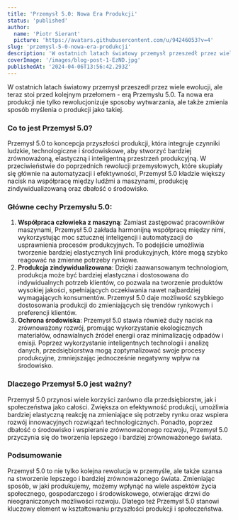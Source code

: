 ```yaml
---
title: 'Przemysł 5.0: Nowa Era Produkcji'
status: 'published'
author:
  name: 'Piotr Sierant'
  picture: 'https://avatars.githubusercontent.com/u/94246053?v=4'
slug: 'przemysl-5-0-nowa-era-produkcji'
description: 'W ostatnich latach światowy przemysł przeszedł przez wiele ewolucji, ale teraz stoi przed kolejnym przełomem - erą Przemysłu 5.0. Ta nowa era produkcji nie tylko rewolucjonizuje sposoby wytwarzania, ale także zmienia sposób myślenia o produkcji jako takiej.'
coverImage: '/images/blog-post-1-EzND.jpg'
publishedAt: '2024-04-06T13:56:42.293Z'
---
```


W ostatnich latach światowy przemysł przeszedł przez wiele ewolucji, ale teraz stoi przed kolejnym przełomem - erą Przemysłu 5.0. Ta nowa era produkcji nie tylko rewolucjonizuje sposoby wytwarzania, ale także zmienia sposób myślenia o produkcji jako takiej.

### Co to jest Przemysł 5.0?

Przemysł 5.0 to koncepcja przyszłości produkcji, która integruje czynniki ludzkie, technologiczne i środowiskowe, aby stworzyć bardziej zrównoważoną, elastyczną i inteligentną przestrzeń produkcyjną. W przeciwieństwie do poprzednich rewolucji przemysłowych, które skupiały się głównie na automatyzacji i efektywności, Przemysł 5.0 kładzie większy nacisk na współpracę między ludźmi a maszynami, produkcję zindywidualizowaną oraz dbałość o środowisko.

### Główne cechy Przemysłu 5.0:

1. **Współpraca człowieka z maszyną**: Zamiast zastępować pracowników maszynami, Przemysł 5.0 zakłada harmonijną współpracę między nimi, wykorzystując moc sztucznej inteligencji i automatyzacji do usprawnienia procesów produkcyjnych. To podejście umożliwia tworzenie bardziej elastycznych linii produkcyjnych, które mogą szybko reagować na zmienne potrzeby rynkowe.
2. **Produkcja zindywidualizowana**: Dzięki zaawansowanym technologiom, produkcja może być bardziej elastyczna i dostosowana do indywidualnych potrzeb klientów, co pozwala na tworzenie produktów wysokiej jakości, spełniających oczekiwania nawet najbardziej wymagających konsumentów. Przemysł 5.0 daje możliwość szybkiego dostosowania produkcji do zmieniających się trendów rynkowych i preferencji klientów.
3. **Ochrona środowiska**: Przemysł 5.0 stawia również duży nacisk na zrównoważony rozwój, promując wykorzystanie ekologicznych materiałów, odnawialnych źródeł energii oraz minimalizację odpadów i emisji. Poprzez wykorzystanie inteligentnych technologii i analizę danych, przedsiębiorstwa mogą zoptymalizować swoje procesy produkcyjne, zmniejszając jednocześnie negatywny wpływ na środowisko.

### Dlaczego Przemysł 5.0 jest ważny?

Przemysł 5.0 przynosi wiele korzyści zarówno dla przedsiębiorstw, jak i społeczeństwa jako całości. Zwiększa on efektywność produkcji, umożliwia bardziej elastyczną reakcję na zmieniające się potrzeby rynku oraz wspiera rozwój innowacyjnych rozwiązań technologicznych. Ponadto, poprzez dbałość o środowisko i wspieranie zrównoważonego rozwoju, Przemysł 5.0 przyczynia się do tworzenia lepszego i bardziej zrównoważonego świata.

### Podsumowanie

Przemysł 5.0 to nie tylko kolejna rewolucja w przemyśle, ale także szansa na stworzenie lepszego i bardziej zrównoważonego świata. Zmieniając sposób, w jaki produkujemy, możemy wpłynąć na wiele aspektów życia społecznego, gospodarczego i środowiskowego, otwierając drzwi do nieograniczonych możliwości rozwoju. Dlatego też Przemysł 5.0 stanowi kluczowy element w kształtowaniu przyszłości produkcji i społeczeństwa.